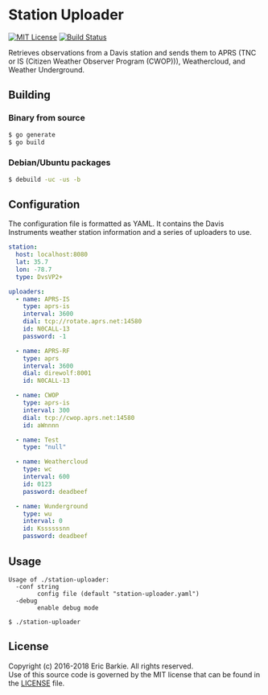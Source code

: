 # Station Uploader

[![MIT License](https://img.shields.io/badge/license-MIT-blue.svg?style=flat)](http://choosealicense.com/licenses/mit/)
[![Build Status](https://travis-ci.org/ebarkie/station-uploader.svg?branch=master)](https://travis-ci.org/ebarkie/station-uploader)

Retrieves observations from a Davis station and sends them to APRS
(TNC or IS (Citizen Weather Observer Program (CWOP))), Weathercloud,
and Weather Underground.

## Building

### Binary from source

```bash
$ go generate
$ go build
```

### Debian/Ubuntu packages

```bash
$ debuild -uc -us -b
```

## Configuration

The configuration file is formatted as YAML.  It contains the Davis Instruments
weather station information and a series of uploaders to use.

```yaml
station:
  host: localhost:8080
  lat: 35.7
  lon: -78.7
  type: DvsVP2+

uploaders:
  - name: APRS-IS
    type: aprs-is
    interval: 3600
    dial: tcp://rotate.aprs.net:14580
    id: N0CALL-13
    password: -1

  - name: APRS-RF
    type: aprs
    interval: 3600
    dial: direwolf:8001
    id: N0CALL-13

  - name: CWOP
    type: aprs-is
    interval: 300
    dial: tcp://cwop.aprs.net:14580
    id: aWnnnn

  - name: Test
    type: "null"

  - name: Weathercloud
    type: wc
    interval: 600
    id: 0123
    password: deadbeef

  - name: Wunderground
    type: wu
    interval: 0
    id: Kssssssnn
    password: deadbeef
```

## Usage

```
Usage of ./station-uploader:
  -conf string
        config file (default "station-uploader.yaml")
  -debug
        enable debug mode

$ ./station-uploader
```

## License

Copyright (c) 2016-2018 Eric Barkie. All rights reserved.  
Use of this source code is governed by the MIT license
that can be found in the [LICENSE](LICENSE) file.
